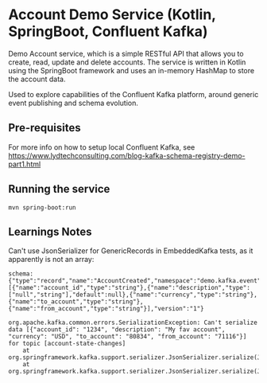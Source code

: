 # Account Demo Service (Kotlin, SpringBoot, Confluent Kafka)
Demo Account service, which is a simple RESTful API that allows you to create, read, update and delete accounts. 
The service is written in Kotlin using the SpringBoot framework and uses an in-memory HashMap to store the account data.

Used to explore capabilities of the Confluent Kafka platform, around generic event publishing and schema evolution.

## Pre-requisites
For more info on how to setup local Confluent Kafka, see https://www.lydtechconsulting.com/blog-kafka-schema-registry-demo-part1.html 

## Running the service

```
mvn spring-boot:run
```

## Learnings Notes

Can't use JsonSerializer for GenericRecords in EmbeddedKafka tests, as it apparently is not an array:

```
schema: {"type":"record","name":"AccountCreated","namespace":"demo.kafka.event","fields":[{"name":"account_id","type":"string"},{"name":"description","type":["null","string"],"default":null},{"name":"currency","type":"string"},{"name":"to_account","type":"string"},{"name":"from_account","type":"string"}],"version":"1"}

org.apache.kafka.common.errors.SerializationException: Can't serialize data [{"account_id": "1234", "description": "My fav account", "currency": "USD", "to_account": "80834", "from_account": "71116"}] for topic [account-state-changes]
	at org.springframework.kafka.support.serializer.JsonSerializer.serialize(JsonSerializer.java:216)
	at org.springframework.kafka.support.serializer.JsonSerializer.serialize(JsonSerializer.java:203)

```
